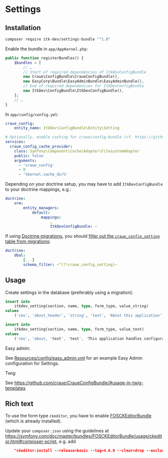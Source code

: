 # Settings

## Installation

```sh
composer require itk-dev/settings-bundle "^1.0"
```

Enable the bundle in `app/AppKernel.php`:

```php
public function registerBundles() {
	$bundles = [
		// …
        // Start of required dependencies of ItkDevConfigBundle
        new Craue\ConfigBundle\CraueConfigBundle(),
        new EasyCorp\Bundle\EasyAdminBundle\EasyAdminBundle(),
        // End of required dependencies for ItkDevConfigBundle
        new ItkDev\ConfigBundle\ItkDevConfigBundle(),
	];
    // …
}
```

In `app/config/config.yml`:

```yml
craue_config:
    entity_name: ItkDev\ConfigBundle\Entity\Setting

# Optionally, enable caching for craue/config-bundle (cf. https://github.com/craue/CraueConfigBundle/#enable-caching-optional)
services:
  craue_config_cache_provider:
    class: Symfony\Component\Cache\Adapter\FilesystemAdapter
    public: false
    arguments:
      - 'craue_config'
      - 0
      - '%kernel.cache_dir%'
```

Depending on your doctrine setup, you may have to add `ItkDevConfigBundle` to your doctrine mappings, e.g.:

```yml
doctrine:
    orm:
        entity_managers:
            default:
                mappings:
                    …
                    ItkDevConfigBundle: ~
```


If using [Doctrine
migrations](https://github.com/doctrine/DoctrineMigrationsBundle), you
should [filter out the `craue_config_setting` table from
migrations](https://symfony.com/doc/current/bundles/DoctrineMigrationsBundle/index.html#manual-tables):

```yml
doctrine:
    dbal:
        [...]
        schema_filter: ~^(?!craue_config_setting)~
```

## Usage

Create settings in the database (preferably using a migration):

```sql
insert into
    itkdev_setting(section, name, type, form_type, value_string)
values
    ('cms', 'about_header', 'string', 'text', 'About this application');

insert into
    itkdev_setting(section, name, type, form_type, value_text)
values
    ('cms', 'about, 'text', 'text', 'This application handles configuration on the database.);
```

Easy admin:

See [Resources/config/easy_admin.yml](Resources/config/easy_admin.yml) for an example Easy Admin configuration for Settings.

Twig:

See https://github.com/craue/CraueConfigBundle/#usage-in-twig-templates



## Rich text

To use the form type `ckeditor`, you have to enable
[FOSCKEditorBundle](https://symfony.com/doc/master/bundles/FOSCKEditorBundle/index.html)
(which is already installed).

Update your `composer.json` using the guidelines at
https://symfony.com/doc/master/bundles/FOSCKEditorBundle/usage/ckeditor.html#composer-script,
e.g. add

```json
    "ckeditor:install --release=basic --tag=4.6.0 --clear=drop --exclude=samples": "symfony-cmd",
```
